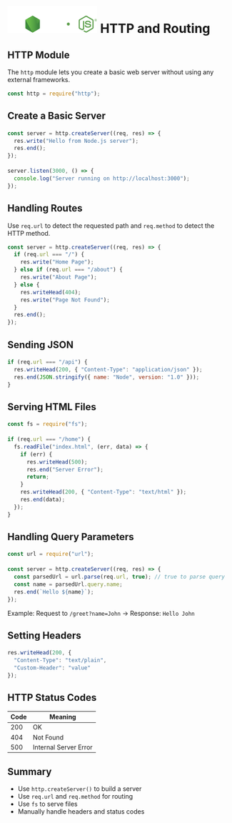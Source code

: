 # ![ ](../assets/nodejs-logo.svg) HTTP and Routing

## HTTP Module

The `http` module lets you create a basic web server without using any external frameworks.

```js
const http = require("http");
```

## Create a Basic Server

```js
const server = http.createServer((req, res) => {
  res.write("Hello from Node.js server");
  res.end();
});

server.listen(3000, () => {
  console.log("Server running on http://localhost:3000");
});
```

## Handling Routes

Use `req.url` to detect the requested path and `req.method` to detect the HTTP method.

```js
const server = http.createServer((req, res) => {
  if (req.url === "/") {
    res.write("Home Page");
  } else if (req.url === "/about") {
    res.write("About Page");
  } else {
    res.writeHead(404);
    res.write("Page Not Found");
  }
  res.end();
});
```

## Sending JSON

```js
if (req.url === "/api") {
  res.writeHead(200, { "Content-Type": "application/json" });
  res.end(JSON.stringify({ name: "Node", version: "1.0" }));
}
```

## Serving HTML Files

```js
const fs = require("fs");

if (req.url === "/home") {
  fs.readFile("index.html", (err, data) => {
    if (err) {
      res.writeHead(500);
      res.end("Server Error");
      return;
    }
    res.writeHead(200, { "Content-Type": "text/html" });
    res.end(data);
  });
}
```

## Handling Query Parameters

```js
const url = require("url");

const server = http.createServer((req, res) => {
  const parsedUrl = url.parse(req.url, true); // true to parse query
  const name = parsedUrl.query.name;
  res.end(`Hello ${name}`);
});
```

Example:
Request to `/greet?name=John` → Response: `Hello John`

## Setting Headers

```js
res.writeHead(200, {
  "Content-Type": "text/plain",
  "Custom-Header": "value"
});
```

## HTTP Status Codes

| Code | Meaning               |
| ---- | --------------------- |
| 200  | OK                    |
| 404  | Not Found             |
| 500  | Internal Server Error |

## Summary

* Use `http.createServer()` to build a server
* Use `req.url` and `req.method` for routing
* Use `fs` to serve files
* Manually handle headers and status codes

